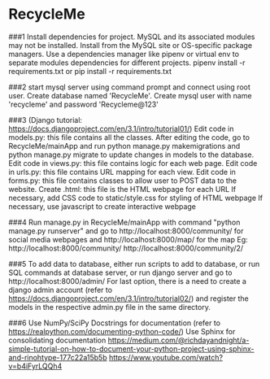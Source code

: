 # RecycleMe

###1
Install dependencies for project. MySQL and its associated modules may not be installed. Install from the MySQL site or OS-specific package managers. Use a dependencies manager like pipenv or virtual env to separate modules dependencies for different projects.
pipenv install -r requirements.txt or pip install -r requirements.txt

###2
start mysql server using command prompt and connect using root user. Create database named 'RecycleMe'. Create mysql user with name 'recycleme' and password 'Recycleme@123'

###3
(Django tutorial: https://docs.djangoproject.com/en/3.1/intro/tutorial01/)
Edit code in models.py: this file contains all the classes. After editing the code, go to RecycleMe/mainApp and run python manage.py makemigrations and python manage.py migrate to update changes in models to the database.
Edit code in views.py: this file contains logic for each web page.
Edit code in urls.py: this file contains URL mapping for each view.
Edit code in forms.py: this file contains classes to allow user to POST data to the website.
Create <filename>.html: this file is the HTML webpage for each URL
If necessary, add CSS code to static/style.css for styling of HTML webpage
If necessary, use javascript to create interactive webpage

###4
Run manage.py in RecycleMe/mainApp with command "python manage.py runserver" and go to http://localhost:8000/community/<url in urls.py> for social media webpages and http://localhost:8000/map/<url in urls.py> for the map
Eg:
http://localhost:8000/community/
http://localhost:8000/community/2/

###5
To add data to database, either run scripts to add to database, or run SQL commands at database server, or run django server and go to http://localhost:8000/admin/
For last option, there is a need to create a django admin account (refer to https://docs.djangoproject.com/en/3.1/intro/tutorial02/) and register the models in the respective admin.py file in the same directory.

###6
Use NumPy/SciPy Docstrings for documentation (refer to https://realpython.com/documenting-python-code/)
Use Sphinx for consolidating documentation 
https://medium.com/@richdayandnight/a-simple-tutorial-on-how-to-document-your-python-project-using-sphinx-and-rinohtype-177c22a15b5b
https://www.youtube.com/watch?v=b4iFyrLQQh4


